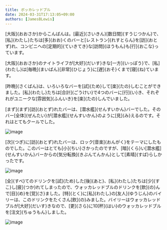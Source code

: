 ```yaml
---
title: ボッカレッドブル
date: 2024-03-31T17:13:05+09:00
authors: [JamesBLewis]
---
```

[大阪]{おおさか}からこんばんは。[最近]{さいきん}[数日間]{すうじつかん}で、[私]{わたし}たちは[多]{おお}くのバーと[レストラン]{れすとらん}を[訪]{おとず}れ、コンビニへの[定期的]{ていきてき}な[訪問]{ほうもん}も[行]{おこな}っています。

[大阪]{おおさか}のナイトライフが[大好]{だいす}きな[一方]{いっぽう}で、[私]{わたし}は[毎晩]{まいばん}[非常]{ひじょう}に[遅]{おそ}くまで[寝]{ね}ています。

[昨晩]{さくばん}は、いろいろなバーを[試]{ため}して[楽]{たの}しむことができました。[私]{わたし}たちは[合計]{ごうけい}で4つのバーに[行]{い}き、それぞれがユニークな[雰囲気]{ふんいき}を[楽]{たの}しんでいました。

[まず]{まず}[訪]{おとず}れたバーは、[潜水艦]{せんすいかん}バーでした。そのバー[全体]{ぜんたい}が[潜水艦]{せんすいかん}のように[見]{み}えるのです。それはとてもクールでした。

![image](https://github.com/devhou-se/www-jp/assets/1495031/d937603e-cc36-4dd5-80a6-6c0cf047d6d0)

[次]{つぎ}に[訪]{おとず}れたバーは、ロック[音楽]{おんがく}をテーマにしたものでした。このバーはとても[小]{ちい}さかったのですが、[暗]{くら}い[潜水艦]{せんすいかん}バーからの[気分転換]{きぶんてんかん}として[素晴]{すば}らしかったです。

![image](https://github.com/devhou-se/www-jp/assets/1495031/c87ff89e-cc8f-4c79-98e9-bcd7f7f832a3)

[全]{すべ}てのドリンクを[試]{ため}した[後]{あと}、[私]{わたし}たちは[少]{すこ}し[疲]{つか}れてしまったので、ウォッカレッドブルのドリンクを[飲]{の}んで[目]{め}を[覚]{さ}ました。[特]{とく}に[私]{わたし}の[友人]{ゆうじん}のバイリーは、このドリンクをたくさん[飲]{の}みました。バイリーはウォッカレッドブルが[大好]{だいす}きなので、[更]{さら}に10[杯]{はい}のウォッカレッドブルを[注文]{ちゅうもん}しました。

![image](https://github.com/devhou-se/www-jp/assets/1495031/858cb3cd-dcec-412c-be1a-4fb3c1421c0f)